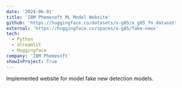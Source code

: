 ```yaml
---
date: '2024-06-01'
title: 'IBM Phemesoft ML Model Website'
github: 'https://huggingface.co/datasets/x-g85/x_g85_fn_dataset'
external: 'https://huggingface.co/spaces/x-g85/fake-news'
tech:
  - Python
  - Streamlit
  - Huggingface
company: 'IBM Phemesoft'
showInProject: True
---
```


Implemented website for model fake new detection models.
